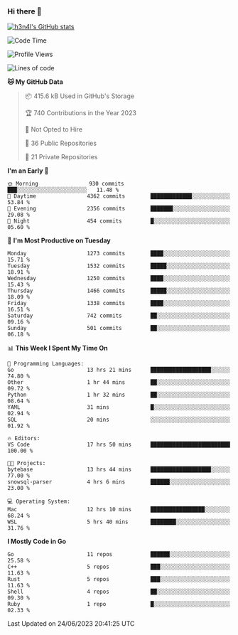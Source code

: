 ### Hi there 👋

[![h3n4l's GitHub stats](https://github-readme-stats.vercel.app/api?username=h3n4l&count_private=true&show_icons=true&theme=radical)](https://github.com/h3n4l/github-readme-stats)

<!--START_SECTION:waka-->
![Code Time](http://img.shields.io/badge/Code%20Time-1%2C342%20hrs%2030%20mins-blue)

![Profile Views](http://img.shields.io/badge/Profile%20Views-1-blue)

![Lines of code](https://img.shields.io/badge/From%20Hello%20World%20I%27ve%20Written-1.8%20million%20lines%20of%20code-blue)

**🐱 My GitHub Data** 

> 📦 415.6 kB Used in GitHub's Storage 
 > 
> 🏆 740 Contributions in the Year 2023
 > 
> 🚫 Not Opted to Hire
 > 
> 📜 36 Public Repositories 
 > 
> 🔑 21 Private Repositories 
 > 
**I'm an Early 🐤** 

```text
🌞 Morning                930 commits         ███░░░░░░░░░░░░░░░░░░░░░░   11.48 % 
🌆 Daytime                4362 commits        █████████████░░░░░░░░░░░░   53.84 % 
🌃 Evening                2356 commits        ███████░░░░░░░░░░░░░░░░░░   29.08 % 
🌙 Night                  454 commits         █░░░░░░░░░░░░░░░░░░░░░░░░   05.60 % 
```
📅 **I'm Most Productive on Tuesday** 

```text
Monday                   1273 commits        ████░░░░░░░░░░░░░░░░░░░░░   15.71 % 
Tuesday                  1532 commits        █████░░░░░░░░░░░░░░░░░░░░   18.91 % 
Wednesday                1250 commits        ████░░░░░░░░░░░░░░░░░░░░░   15.43 % 
Thursday                 1466 commits        █████░░░░░░░░░░░░░░░░░░░░   18.09 % 
Friday                   1338 commits        ████░░░░░░░░░░░░░░░░░░░░░   16.51 % 
Saturday                 742 commits         ██░░░░░░░░░░░░░░░░░░░░░░░   09.16 % 
Sunday                   501 commits         ██░░░░░░░░░░░░░░░░░░░░░░░   06.18 % 
```


📊 **This Week I Spent My Time On** 

```text
💬 Programming Languages: 
Go                       13 hrs 21 mins      ███████████████████░░░░░░   74.80 % 
Other                    1 hr 44 mins        ██░░░░░░░░░░░░░░░░░░░░░░░   09.72 % 
Python                   1 hr 32 mins        ██░░░░░░░░░░░░░░░░░░░░░░░   08.64 % 
YAML                     31 mins             █░░░░░░░░░░░░░░░░░░░░░░░░   02.94 % 
SQL                      20 mins             ░░░░░░░░░░░░░░░░░░░░░░░░░   01.92 % 

🔥 Editors: 
VS Code                  17 hrs 50 mins      █████████████████████████   100.00 % 

🐱‍💻 Projects: 
bytebase                 13 hrs 44 mins      ███████████████████░░░░░░   77.00 % 
snowsql-parser           4 hrs 6 mins        ██████░░░░░░░░░░░░░░░░░░░   23.00 % 

💻 Operating System: 
Mac                      12 hrs 10 mins      █████████████████░░░░░░░░   68.24 % 
WSL                      5 hrs 40 mins       ████████░░░░░░░░░░░░░░░░░   31.76 % 
```

**I Mostly Code in Go** 

```text
Go                       11 repos            ██████░░░░░░░░░░░░░░░░░░░   25.58 % 
C++                      5 repos             ███░░░░░░░░░░░░░░░░░░░░░░   11.63 % 
Rust                     5 repos             ███░░░░░░░░░░░░░░░░░░░░░░   11.63 % 
Shell                    4 repos             ██░░░░░░░░░░░░░░░░░░░░░░░   09.30 % 
Ruby                     1 repo              █░░░░░░░░░░░░░░░░░░░░░░░░   02.33 % 
```




 Last Updated on 24/06/2023 20:41:25 UTC
<!--END_SECTION:waka-->

